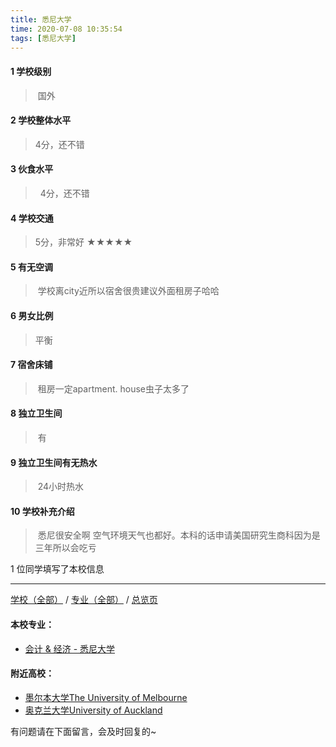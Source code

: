 ```yaml
---
title: 悉尼大学
time: 2020-07-08 10:35:54
tags: [悉尼大学]
---
```

#### 1 学校级别
> 国外

#### 2 学校整体水平
> 4分，还不错


#### 3 伙食水平
>  4分，还不错


#### 4 学校交通
>5分，非常好
★★★★★


#### 5 有无空调
> 学校离city近所以宿舍很贵建议外面租房子哈哈
  

#### 6 男女比例
> 平衡


#### 7 宿舍床铺
> 租房一定apartment. house虫子太多了


#### 8 独立卫生间
> 有


#### 9 独立卫生间有无热水
> 24小时热水


#### 10 学校补充介绍
> 悉尼很安全啊 空气环境天气也都好。本科的话申请美国研究生商科因为是三年所以会吃亏


1 位同学填写了本校信息
***
[学校（全部）](https://univgo.github.io/2020/07/08/3efa6bcca419) / [专业（全部）](https://univgo.github.io/2020/07/08/2d4c6d3552c2) / [总览页](https://univgo.github.io/2020/07/08/445daeb4fa00)

#### 本校专业：
- [会计 & 经济 - 悉尼大学](https://univgo.github.io/2020/07/08/c25491feffad)

#### 附近高校：
- [墨尔本大学The University of Melbourne](https://univgo.github.io/2020/07/08/墨尔本大学%20The%20University%20of%20Melbourne) 
- [奥克兰大学University of Auckland](https://univgo.github.io/2020/07/08/奥克兰大学University%20of%20Auckland) 


有问题请在下面留言，会及时回复的~
